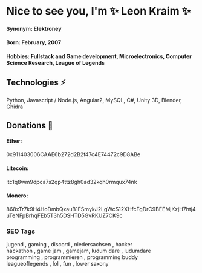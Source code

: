 # Nice to see you, I'm ✨ Leon Kraim ✨
#### Synonym: Elektroney  
  
    
#### Born: February, 2007

#### Hobbies: Fullstack and Game development, Microelectronics, Computer Science Research, League of Legends 
  
    


## Technologies ⚡
Python, Javascript / Node.js, Angular2, MySQL, C#, Unity 3D, Blender, Ghidra

## Donations 🤲

#### Ether:
0x911403006CAAE6b272d2B2f47c4E74472c9D8ABe

#### Litecoin:
ltc1q8wm9dpca7s2qp4ttz8gh0ad32kqh0rmqux74nk

#### Monero:
868xTr7k9H4HoDmbQxauB1FSmykJ2LgWcS12XHfcFgDrC9BEEMjKzjH7htj4uTeNFpBrhqFEb5T3h5DSHTD5GvRKUZ7CK9c


### SEO Tags 
jugend , gaming , discord , niedersachsen , hacker \
hackathon , game jam , gamejam, ludum dare , ludumdare \
programming , programmieren , programming buddy  \
leagueoflegends , lol , fun , lower saxony 
<!--
**Elektroney/Elektroney** is a ✨ _special_ ✨ repository because its `README.md` (this file) appears on your GitHub profile.

Here are some ideas to get you started:

- 🔭 I’m currently working on ...
- 🌱 I’m currently learning ...
- 👯 I’m looking to collaborate on ...
- 🤔 I’m looking for help with ...
- 💬 Ask me about ...
- 📫 How to reach me: ...
- 😄 Pronouns: ...
- ⚡ Fun fact: ...
-->

